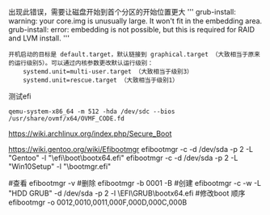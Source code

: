 


出现此错误，需要让磁盘开始到首个分区的开始位置更大
'''
grub-install: warning: your core.img is unusually large.  It won't fit in the embedding area.
grub-install: error: embedding is not possible, but this is required for RAID and LVM install.
'''

```
开机启动的目标是 default.target，默认链接到 graphical.target （大致相当于原来的运行级别5）。可以通过内核参数更改默认运行级别：
    systemd.unit=multi-user.target （大致相当于级别3）
    systemd.unit=rescue.target （大致相当于级别1）
```

测试efi
```
qemu-system-x86_64 -m 512 -hda /dev/sdc --bios /usr/share/ovmf/x64/OVMF_CODE.fd
```

https://wiki.archlinux.org/index.php/Secure_Boot


https://wiki.gentoo.org/wiki/Efibootmgr
efibootmgr -c -d /dev/sda -p 2 -L "Gentoo" -l "\efi\boot\bootx64.efi"
efibootmgr -c -d /dev/sda -p 2 -L "Win10Setup" -l "\bootmgr.efi"

#查看
efibootmgr -v
#删除
efibootmgr -b 0001 -B
#创建
efibootmgr -c -w -L "HDD GRUB" -d /dev/sda -p 2 -l \\EFI\\GRUB\\bootx64.efi
#修改boot 顺序
efibootmgr -o 0012,0010,0011,000F,000D,000C,000B
